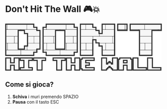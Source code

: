 # Don't Hit The Wall 🎮💥  

![Game Preview](./Title.svg)

## Come si gioca?  
1. **Schiva** i muri premendo SPAZIO
2. **Pausa** con il tasto ESC
